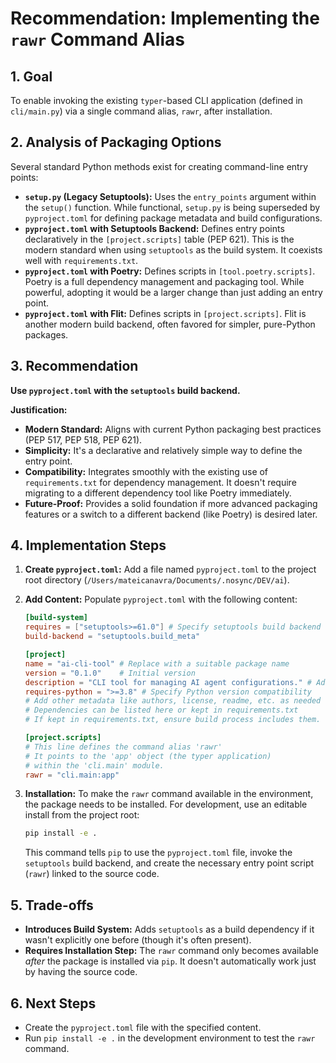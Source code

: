 # Recommendation: Implementing the `rawr` Command Alias

## 1. Goal

To enable invoking the existing `typer`-based CLI application (defined in `cli/main.py`) via a single command alias, `rawr`, after installation.

## 2. Analysis of Packaging Options

Several standard Python methods exist for creating command-line entry points:

*   **`setup.py` (Legacy Setuptools):** Uses the `entry_points` argument within the `setup()` function. While functional, `setup.py` is being superseded by `pyproject.toml` for defining package metadata and build configurations.
*   **`pyproject.toml` with Setuptools Backend:** Defines entry points declaratively in the `[project.scripts]` table (PEP 621). This is the modern standard when using `setuptools` as the build system. It coexists well with `requirements.txt`.
*   **`pyproject.toml` with Poetry:** Defines scripts in `[tool.poetry.scripts]`. Poetry is a full dependency management and packaging tool. While powerful, adopting it would be a larger change than just adding an entry point.
*   **`pyproject.toml` with Flit:** Defines scripts in `[project.scripts]`. Flit is another modern build backend, often favored for simpler, pure-Python packages.

## 3. Recommendation

**Use `pyproject.toml` with the `setuptools` build backend.**

**Justification:**

*   **Modern Standard:** Aligns with current Python packaging best practices (PEP 517, PEP 518, PEP 621).
*   **Simplicity:** It's a declarative and relatively simple way to define the entry point.
*   **Compatibility:** Integrates smoothly with the existing use of `requirements.txt` for dependency management. It doesn't require migrating to a different dependency tool like Poetry immediately.
*   **Future-Proof:** Provides a solid foundation if more advanced packaging features or a switch to a different backend (like Poetry) is desired later.

## 4. Implementation Steps

1.  **Create `pyproject.toml`:** Add a file named `pyproject.toml` to the project root directory (`/Users/mateicanavra/Documents/.nosync/DEV/ai`).
2.  **Add Content:** Populate `pyproject.toml` with the following content:

    ```toml
    [build-system]
    requires = ["setuptools>=61.0"] # Specify setuptools build backend
    build-backend = "setuptools.build_meta"

    [project]
    name = "ai-cli-tool" # Replace with a suitable package name
    version = "0.1.0"    # Initial version
    description = "CLI tool for managing AI agent configurations." # Add a brief description
    requires-python = ">=3.8" # Specify Python version compatibility
    # Add other metadata like authors, license, readme, etc. as needed
    # Dependencies can be listed here or kept in requirements.txt
    # If kept in requirements.txt, ensure build process includes them.

    [project.scripts]
    # This line defines the command alias 'rawr'
    # It points to the 'app' object (the typer application)
    # within the 'cli.main' module.
    rawr = "cli.main:app"
    ```

3.  **Installation:** To make the `rawr` command available in the environment, the package needs to be installed. For development, use an editable install from the project root:
    ```bash
    pip install -e .
    ```
    This command tells `pip` to use the `pyproject.toml` file, invoke the `setuptools` build backend, and create the necessary entry point script (`rawr`) linked to the source code.

## 5. Trade-offs

*   **Introduces Build System:** Adds `setuptools` as a build dependency if it wasn't explicitly one before (though it's often present).
*   **Requires Installation Step:** The `rawr` command only becomes available *after* the package is installed via `pip`. It doesn't automatically work just by having the source code.

## 6. Next Steps

*   Create the `pyproject.toml` file with the specified content.
*   Run `pip install -e .` in the development environment to test the `rawr` command.